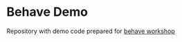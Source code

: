 # Behave Demo

Repository with demo code prepared for [behave workshop](https://aga-ma.github.io/behave_workshop/#/)